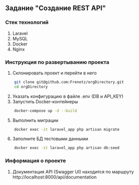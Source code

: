 ## Задание "Создание REST API"

### Стек технологий
1. Laravel
2. MySQL
3. Docker
4. Nginx

### Инструкция по развертыванию проекта
1. Склонировать проект и перейти в него
```bash
    git clone git@github.com:Frenetz/orgDirectory.git
    cd orgDirectory
```
2. Указать конфигурацию в файле .env (DB и API_KEY)
3. Запустить Docker-контейнеры
```bash
    docker-compose up -d --build
```
5. Выполнить миграции
```bash
    docker exec -it laravel_app php artisan migrate
```
6. Заполните БД тестовыми данными
```bash
    docker exec -it laravel_app php artisan db:seed
```

### Информация о проекте
1. Документация API (Swagger UI) находится по маршруту http://localhost:8000/api/documentation